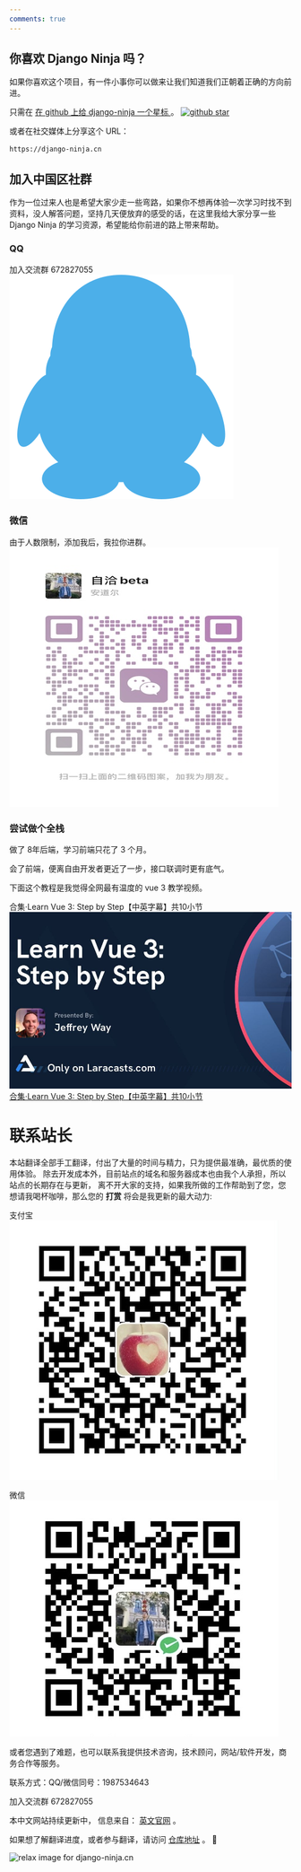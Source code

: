 ```yaml
---
comments: true
---
```



## 你喜欢 Django Ninja 吗？

如果你喜欢这个项目，有一件小事你可以做来让我们知道我们正朝着正确的方向前进。

只需在 <a href="https://github.com/vitalik/django-ninja" target="_blank"> 在 github 上给 django-ninja 一个星标 </a> 。 <a href="https://github.com/vitalik/django-ninja" target="_blank">![github star](img/github-star.png)</a>

或者在社交媒体上分享这个 URL：

```
https://django-ninja.cn
```

## 加入中国区社群

作为一位过来人也是希望大家少走一些弯路，如果你不想再体验一次学习时找不到资料，没人解答问题，坚持几天便放弃的感受的话，在这里我给大家分享一些 Django Ninja 的学习资源，希望能给你前进的路上带来帮助。

### QQ 
加入交流群 672827055 <a href="https://qm.qq.com/q/e0JkcwEFgs" target="_blank">![QQ](img/qq.svg)</a>

### 微信
由于人数限制，添加我后，我拉你进群。
![webchat](img/webchat.JPG)

### 尝试做个全栈
做了 8年后端，学习前端只花了 3 个月。

会了前端，便离自由开发者更近了一步，接口联调时更有底气。

下面这个教程是我觉得全网最有温度的 vue 3 教学视频。

合集·Learn Vue 3: Step by Step【中英字幕】共10小节 <a href="https://space.bilibili.com/434866279/channel/series" target="_blank"> ![Learn Vue 3: Step by Step【中英字幕】](img/learn%20vue.jpg) </a>
[合集·Learn Vue 3: Step by Step【中英字幕】共10小节](https://space.bilibili.com/434866279/channel/series)


# 联系站长
本站翻译全部手工翻译，付出了大量的时间与精力，只为提供最准确，最优质的使用体验。
除去开发成本外，目前站点的域名和服务器成本也由我个人承担，所以站点的长期存在与更新，
离不开大家的支持，如果我所做的工作帮助到了您，您想请我喝杯咖啡，那么您的 **打赏** 将会是我更新的最大动力: 

支付宝
![django-ninja.alipay](img/django-ninja.alipay.jpg)

微信
![django-ninja.webchat](img/django-ninja.webchat.jpg)


或者您遇到了难题，也可以联系我提供技术咨询，技术顾问，网站/软件开发，商务合作等服务。

联系方式：QQ/微信同号：1987534643

加入交流群 672827055 <a href="https://qm.qq.com/q/e0JkcwEFgs" target="_blank"></a>

本中文网站持续更新中， 信息来自： [英文官网](https://django-ninja.dev/) 。 

如果想了解翻译进度，或者参与翻译，请访问 [仓库地址](https://github.com/vitalik/django-ninja) 。 👏 

<img style="object-fit: cover; object-position: 50% 50%;" alt="relax image for django-ninja.cn" loading="lazy" fetchpriority="auto" aria-hidden="true" draggable="false" src="https://picsum.photos/825/47.jpg">
